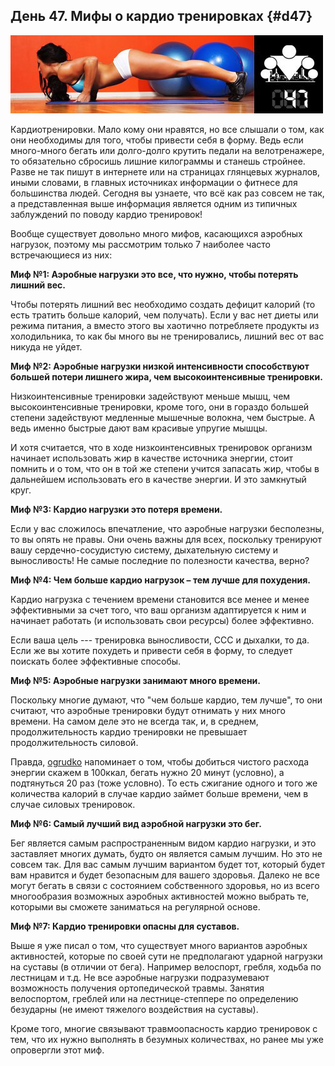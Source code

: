 ## День 47. Мифы о кардио тренировках {#d47}

![](src/img/47.jpg)

Кардиотренировки. Мало кому они нравятся, но все слышали о том, как они необходимы для того, чтобы привести себя в форму. Ведь если много-много бегать или долго-долго крутить педали на велотренажере, то обязательно сбросишь лишние килограммы и станешь стройнее. Разве не так пишут в интернете или на страницах глянцевых журналов, иными словами, в главных источниках информации о фитнесе для большинства людей. Сегодня вы узнаете, что всё как раз совсем не так, а представленная выше информация является одним из типичных заблуждений по поводу кардио тренировок! 

Вообще существует довольно много мифов, касающихся аэробных нагрузок, поэтому мы рассмотрим только 7 наиболее часто встречающиеся из них: 

**Миф №1: Аэробные нагрузки это все, что нужно, чтобы потерять лишний вес.** 

Чтобы потерять лишний вес необходимо создать дефицит калорий (то есть тратить больше калорий, чем получать). Если у вас нет диеты или режима питания, а вместо этого вы хаотично потребляете продукты из холодильника, то как бы много вы не тренировались, лишний вес от вас никуда не уйдет. 

**Миф №2: Аэробные нагрузки низкой интенсивности способствуют большей потери лишнего жира, чем высокоинтенсивные тренировки.** 

Низкоинтенсивные тренировки задействуют меньше мышц, чем высокоинтенсивные тренировки, кроме того, они в гораздо большей степени задействуют медленные мышечные волокна, чем быстрые. А ведь именно быстрые дают вам красивые упругие мышцы. 

И хотя считается, что в ходе низкоинтенсивных тренировок организм начинает использовать жир в качестве источника энергии, стоит помнить и о том, что он в той же степени учится запасать жир, чтобы в дальнейшем использовать его в качестве энергии. И это замкнутый круг. 

**Миф №3: Кардио нагрузки это потеря времени.** 

Если у вас сложилось впечатление, что аэробные нагрузки бесполезны, то вы опять не правы. Они очень важны для всех, поскольку тренируют вашу сердечно-сосудистую систему, дыхательную систему и выносливость! Не самые последние по полезности качества, верно? 

**Миф №4: Чем больше кардио нагрузок – тем лучше для похудения.** 

Кардио нагрузка с течением времени становится все менее и менее эффективными за счет того, что ваш организм адаптируется к ним и начинает работать (и использовать свои ресурсы) более эффективно. 

Если ваша цель --- тренировка выносливости, ССС и дыхалки, то да. Если же вы хотите похудеть и привести себя в форму, то следует поискать более эффективные способы. 

**Миф №5: Аэробные нагрузки занимают много времени.** 

Поскольку многие думают, что "чем больше кардио, тем лучше", то они считают, что аэробные тренировки будут отнимать у них много времени. На самом деле это не всегда так, и, в среднем, продолжительность кардио тренировки не превышает продолжительность силовой. 

Правда, [ogrudko](http://workout.su/user/11479) напоминает о том, чтобы добиться чистого расхода энергии скажем в 100ккал, бегать нужно 20 минут (условно), а подтянуться 20 раз (тоже условно). То есть сжигание одного и того же количества калорий в случае кардио займет больше времени, чем в случае силовых тренировок. 

**Миф №6: Самый лучший вид аэробной нагрузки это бег.** 

Бег является самым распространенным видом кардио нагрузки, и это заставляет многих думать, будто он является самым лучшим. Но это не совсем так. Для вас самым лучшим вариантом будет тот, который будет вам нравится и будет безопасным для вашего здоровья. Далеко не все могут бегать в связи с состоянием собственного здоровья, но из всего многообразия возможных аэробных активностей можно выбрать те, которыми вы сможете заниматься на регулярной основе. 

**Миф №7: Кардио тренировки опасны для суставов.** 

Выше я уже писал о том, что существует много вариантов аэробных активностей, которые по своей сути не предполагают ударной нагрузки на суставы (в отличии от бега). Например велоспорт, гребля, ходьба по лестницам и т.д. Не все аэробные нагрузки подразумевают возможность получения ортопедической травмы. Занятия велоспортом, греблей или на лестнице-степпере по определению безударны (не имеют тяжелого воздействия на суставы). 

Кроме того, многие связывают травмоопасность кардио тренировок с тем, что их нужно выполнять в безумных количествах, но ранее мы уже опровергли этот миф. 

